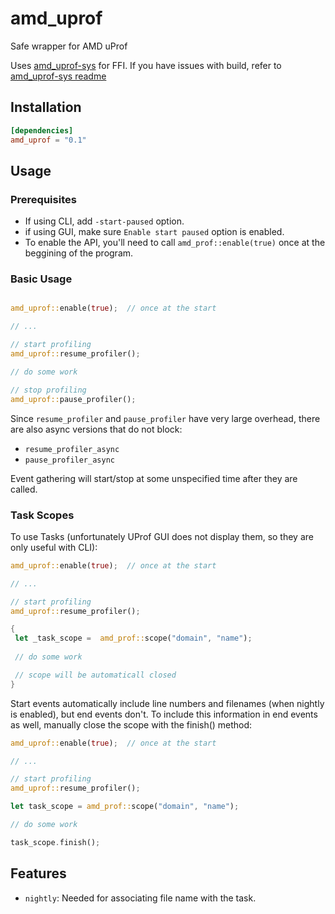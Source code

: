 # amd_uprof

Safe wrapper for AMD uProf

Uses [amd_uprof-sys](https://github.com/vdrn/amd_uprof-sys) for FFI. If you have issues with build, refer to [amd_uprof-sys readme](https://github.com/vdrn/amd_uprof-sys)

## Installation
```toml 
[dependencies]
amd_uprof = "0.1"
```

## Usage


### Prerequisites
- If using CLI, add `-start-paused` option.
- if using GUI, make sure `Enable start paused` option is enabled.
- To enable the API, you'll need to call `amd_prof::enable(true)` once at the beggining of the program.

### Basic Usage
``` rust

amd_uprof::enable(true);  // once at the start

// ...

// start profiling
amd_uprof::resume_profiler();

// do some work

// stop profiling 
amd_uprof::pause_profiler();
```

Since `resume_profiler` and `pause_profiler` have very large overhead, there are also async versions that do not block: 
- `resume_profiler_async`
- `pause_profiler_async`

Event gathering will start/stop at some unspecified time after they are called.


### Task Scopes

To use Tasks (unfortunately UProf GUI does not display them, so they are only useful with CLI):

``` rust
amd_uprof::enable(true);  // once at the start

// ...

// start profiling
amd_uprof::resume_profiler();

{
 let _task_scope =  amd_prof::scope("domain", "name");
 
 // do some work

 // scope will be automaticall closed
}

```

Start events automatically include line numbers and filenames (when nightly is enabled), but end events don't. To include this information in end events as well, manually close the scope with the finish() method:

``` rust
amd_uprof::enable(true);  // once at the start

// ...

// start profiling
amd_uprof::resume_profiler();

let task_scope = amd_prof::scope("domain", "name");

// do some work

task_scope.finish();
```


## Features
- `nightly`: Needed for associating file name with the task.
